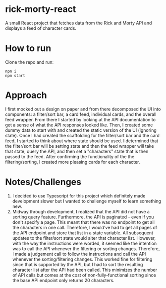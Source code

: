 # rick-morty-react
A small React project that fetches data from the Rick and Morty API and displays a feed of character cards.

# How to run
Clone the repo and run:
```
npm i
npm start
```

# Approach
I first mocked out a design on paper and from there decomposed the UI into components: a filter/sort bar, a card feed, individual cards, and the overall feed wrapper. From there I started by looking at the API documentation to get a sense of what the API responses looked like. Then, I created some dummy data to start with and created the static version of the UI (ignoring state). Once I had created the scaffolding for the filter/sort bar and the card feed, I started to think about where state should be used. I determined that the filter/sort bar will be setting state and then the feed wrapper will take that state, query the API, and then set a "characters" state that is then passed to the feed. After confirming the functionality of the the filtering/sorting, I created more pleasing cards for each character.

# Notes/Challenges
1. I decided to use Typescript for this project which definitely made development slower but I wanted to challenge myself to learn something new.
1. Midway through development, I realized that the API did not have a sorting query feature. Furthermore, the API is paginated - even if you don't specify a page. This meant that there was no endpoint to get all the characters in one call. Therefore, I would've had to get all pages of the API endpoint and store that list in a state variable. All subsequent updates to the filter/sort state would alter that character list. However, with the way the instructions were worded, it seemed like the intention was to call the API whenever the filtering or sorting changes. Therefore, I made a judgement call to follow the instructions and call the API whenever the sorting/filtering changes. This worked fine for filtering since that is supported by the API, but I had to sort the resulting character list after the API had been called. This minimizes the number of API calls but comes at the cost of non-fully-functional sorting since the base API endpoint only returns 20 characters.

